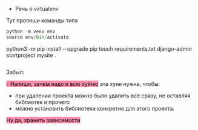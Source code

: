- Речь о virtualenv 

Тут пропиши команды
типа 


```python
python -m venv env
source env/bin/activate
```
python3 -m pip install --upgrade pip
touch requirements.txt
django-admin startproject mysite .
```
```


Забыл:

<mark style="background: #FF5582A6;">- Напиши, зачем надо и всю хуйню</mark>
эта хуня нужна, чтобы:
- при удалении проекта можно было удалить всё сразу, не оставляя библиотек и прочего
- можно установить библиотеки конкретно для этого проекта.


<mark style="background: #FF5582A6;">Ну да, хранить зависимости</mark>

